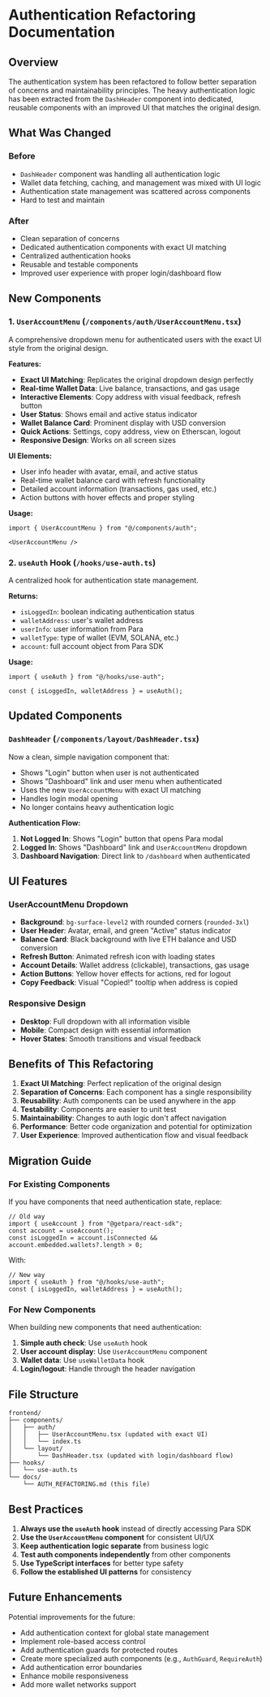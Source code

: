 # Authentication Refactoring Documentation

## Overview

The authentication system has been refactored to follow better separation of concerns and maintainability principles. The heavy authentication logic has been extracted from the `DashHeader` component into dedicated, reusable components with an improved UI that matches the original design.

## What Was Changed

### Before
- `DashHeader` component was handling all authentication logic
- Wallet data fetching, caching, and management was mixed with UI logic
- Authentication state management was scattered across components
- Hard to test and maintain

### After
- Clean separation of concerns
- Dedicated authentication components with exact UI matching
- Centralized authentication hooks
- Reusable and testable components
- Improved user experience with proper login/dashboard flow

## New Components

### 1. `UserAccountMenu` (`/components/auth/UserAccountMenu.tsx`)
A comprehensive dropdown menu for authenticated users with the exact UI style from the original design.

**Features:**
- **Exact UI Matching**: Replicates the original dropdown design perfectly
- **Real-time Wallet Data**: Live balance, transactions, and gas usage
- **Interactive Elements**: Copy address with visual feedback, refresh button
- **User Status**: Shows email and active status indicator
- **Wallet Balance Card**: Prominent display with USD conversion
- **Quick Actions**: Settings, copy address, view on Etherscan, logout
- **Responsive Design**: Works on all screen sizes

**UI Elements:**
- User info header with avatar, email, and active status
- Real-time wallet balance card with refresh functionality
- Detailed account information (transactions, gas used, etc.)
- Action buttons with hover effects and proper styling

**Usage:**
```tsx
import { UserAccountMenu } from "@/components/auth";

<UserAccountMenu />
```

### 2. `useAuth` Hook (`/hooks/use-auth.ts`)
A centralized hook for authentication state management.

**Returns:**
- `isLoggedIn`: boolean indicating authentication status
- `walletAddress`: user's wallet address
- `userInfo`: user information from Para
- `walletType`: type of wallet (EVM, SOLANA, etc.)
- `account`: full account object from Para SDK

**Usage:**
```tsx
import { useAuth } from "@/hooks/use-auth";

const { isLoggedIn, walletAddress } = useAuth();
```

## Updated Components

### `DashHeader` (`/components/layout/DashHeader.tsx`)
Now a clean, simple navigation component that:
- Shows "Login" button when user is not authenticated
- Shows "Dashboard" link and user menu when authenticated
- Uses the new `UserAccountMenu` with exact UI matching
- Handles login modal opening
- No longer contains heavy authentication logic

**Authentication Flow:**
1. **Not Logged In**: Shows "Login" button that opens Para modal
2. **Logged In**: Shows "Dashboard" link and `UserAccountMenu` dropdown
3. **Dashboard Navigation**: Direct link to `/dashboard` when authenticated

## UI Features

### UserAccountMenu Dropdown
- **Background**: `bg-surface-level2` with rounded corners (`rounded-3xl`)
- **User Header**: Avatar, email, and green "Active" status indicator
- **Balance Card**: Black background with live ETH balance and USD conversion
- **Refresh Button**: Animated refresh icon with loading states
- **Account Details**: Wallet address (clickable), transactions, gas usage
- **Action Buttons**: Yellow hover effects for actions, red for logout
- **Copy Feedback**: Visual "Copied!" tooltip when address is copied

### Responsive Design
- **Desktop**: Full dropdown with all information visible
- **Mobile**: Compact design with essential information
- **Hover States**: Smooth transitions and visual feedback

## Benefits of This Refactoring

1. **Exact UI Matching**: Perfect replication of the original design
2. **Separation of Concerns**: Each component has a single responsibility
3. **Reusability**: Auth components can be used anywhere in the app
4. **Testability**: Components are easier to unit test
5. **Maintainability**: Changes to auth logic don't affect navigation
6. **Performance**: Better code organization and potential for optimization
7. **User Experience**: Improved authentication flow and visual feedback

## Migration Guide

### For Existing Components

If you have components that need authentication state, replace:
```tsx
// Old way
import { useAccount } from "@getpara/react-sdk";
const account = useAccount();
const isLoggedIn = account.isConnected && account.embedded.wallets?.length > 0;
```

With:
```tsx
// New way
import { useAuth } from "@/hooks/use-auth";
const { isLoggedIn, walletAddress } = useAuth();
```

### For New Components

When building new components that need authentication:

1. **Simple auth check**: Use `useAuth` hook
2. **User account display**: Use `UserAccountMenu` component
3. **Wallet data**: Use `useWalletData` hook
4. **Login/logout**: Handle through the header navigation

## File Structure

```
frontend/
├── components/
│   ├── auth/
│   │   ├── UserAccountMenu.tsx (updated with exact UI)
│   │   └── index.ts
│   └── layout/
│       └── DashHeader.tsx (updated with login/dashboard flow)
├── hooks/
│   └── use-auth.ts
└── docs/
    └── AUTH_REFACTORING.md (this file)
```

## Best Practices

1. **Always use the `useAuth` hook** instead of directly accessing Para SDK
2. **Use the `UserAccountMenu` component** for consistent UI/UX
3. **Keep authentication logic separate** from business logic
4. **Test auth components independently** from other components
5. **Use TypeScript interfaces** for better type safety
6. **Follow the established UI patterns** for consistency

## Future Enhancements

Potential improvements for the future:
- Add authentication context for global state management
- Implement role-based access control
- Add authentication guards for protected routes
- Create more specialized auth components (e.g., `AuthGuard`, `RequireAuth`)
- Add authentication error boundaries
- Enhance mobile responsiveness
- Add more wallet networks support
